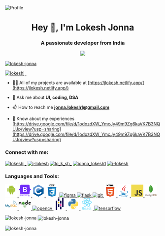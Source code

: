 <img src="https://cdn.dribbble.com/users/461802/screenshots/4753031/designergif.gif" alt="Profile">
<h1 align="center">Hey 👋, I'm Lokesh Jonna</h1>
<h3 align="center">A passionate developer from India</h3>
<div align="center">
  <img src="https://visitor-badge.laobi.icu/badge?page_id=lokesh-jonna.lokesh-jonna&"  />
</div>

<p align="left"> <a href="https://github.com/ryo-ma/github-profile-trophy"><img src="https://github-profile-trophy.vercel.app/?username=lokesh-jonna" alt="lokesh-jonna" /></a> </p>

<p align="left"> <a href="https://twitter.com/lokeshj_" target="blank"><img src="https://img.shields.io/twitter/follow/lokeshj_?logo=twitter&style=for-the-badge" alt="lokeshj_" /></a> </p>

- 👨‍💻 All of my projects are available at [https://jlokesh.netlify.app/](https://jlokesh.netlify.app/)

- 💬 Ask me about **UI, coding, DSA**

- 📫 How to reach me **jonna.lokesh1@gmail.com**

- 📄 Know about my experiences [https://drive.google.com/file/d/1odozdXW_YmcJy49m9Zg6kaVK7B3NQUJp/view?usp=sharing](https://drive.google.com/file/d/1odozdXW_YmcJy49m9Zg6kaVK7B3NQUJp/view?usp=sharing)

<h3 align="left">Connect with me:</h3>
<p align="left">
<a href="https://twitter.com/lokeshj_" target="blank"><img align="center" src="https://raw.githubusercontent.com/rahuldkjain/github-profile-readme-generator/master/src/images/icons/Social/twitter.svg" alt="lokeshj_" height="30" width="40" /></a>
<a href="https://linkedin.com/in/j-lokesh" target="blank"><img align="center" src="https://raw.githubusercontent.com/rahuldkjain/github-profile-readme-generator/master/src/images/icons/Social/linked-in-alt.svg" alt="j-lokesh" height="30" width="40" /></a>
<a href="https://instagram.com/lo_k_sh_" target="blank"><img align="center" src="https://raw.githubusercontent.com/rahuldkjain/github-profile-readme-generator/master/src/images/icons/Social/instagram.svg" alt="lo_k_sh_" height="30" width="40" /></a>
<a href="https://www.hackerrank.com/jonna_lokesh1" target="blank"><img align="center" src="https://raw.githubusercontent.com/rahuldkjain/github-profile-readme-generator/master/src/images/icons/Social/hackerrank.svg" alt="jonna_lokesh1" height="30" width="40" /></a>
<a href="https://www.leetcode.com/j-lokesh" target="blank"><img align="center" src="https://raw.githubusercontent.com/rahuldkjain/github-profile-readme-generator/master/src/images/icons/Social/leet-code.svg" alt="j-lokesh" height="30" width="40" /></a>
</p>

<h3 align="left">Languages and Tools:</h3>
<p align="left"> <a href="https://developer.android.com" target="_blank" rel="noreferrer"> <img src="https://raw.githubusercontent.com/devicons/devicon/master/icons/android/android-original-wordmark.svg" alt="android" width="40" height="40"/> </a> <a href="https://getbootstrap.com" target="_blank" rel="noreferrer"> <img src="https://raw.githubusercontent.com/devicons/devicon/master/icons/bootstrap/bootstrap-plain-wordmark.svg" alt="bootstrap" width="40" height="40"/> </a> <a href="https://www.cprogramming.com/" target="_blank" rel="noreferrer"> <img src="https://raw.githubusercontent.com/devicons/devicon/master/icons/c/c-original.svg" alt="c" width="40" height="40"/> </a> <a href="https://www.w3schools.com/css/" target="_blank" rel="noreferrer"> <img src="https://raw.githubusercontent.com/devicons/devicon/master/icons/css3/css3-original-wordmark.svg" alt="css3" width="40" height="40"/> </a> <a href="https://www.figma.com/" target="_blank" rel="noreferrer"> <img src="https://www.vectorlogo.zone/logos/figma/figma-icon.svg" alt="figma" width="40" height="40"/> </a> <a href="https://flask.palletsprojects.com/" target="_blank" rel="noreferrer"> <img src="https://www.vectorlogo.zone/logos/pocoo_flask/pocoo_flask-icon.svg" alt="flask" width="40" height="40"/> </a> <a href="https://git-scm.com/" target="_blank" rel="noreferrer"> <img src="https://www.vectorlogo.zone/logos/git-scm/git-scm-icon.svg" alt="git" width="40" height="40"/> </a> <a href="https://www.w3.org/html/" target="_blank" rel="noreferrer"> <img src="https://raw.githubusercontent.com/devicons/devicon/master/icons/html5/html5-original-wordmark.svg" alt="html5" width="40" height="40"/> </a> <a href="https://www.java.com" target="_blank" rel="noreferrer"> <img src="https://raw.githubusercontent.com/devicons/devicon/master/icons/java/java-original.svg" alt="java" width="40" height="40"/> </a> <a href="https://developer.mozilla.org/en-US/docs/Web/JavaScript" target="_blank" rel="noreferrer"> <img src="https://raw.githubusercontent.com/devicons/devicon/master/icons/javascript/javascript-original.svg" alt="javascript" width="40" height="40"/> </a> <a href="https://www.mongodb.com/" target="_blank" rel="noreferrer"> <img src="https://raw.githubusercontent.com/devicons/devicon/master/icons/mongodb/mongodb-original-wordmark.svg" alt="mongodb" width="40" height="40"/> </a> <a href="https://www.mysql.com/" target="_blank" rel="noreferrer"> <img src="https://raw.githubusercontent.com/devicons/devicon/master/icons/mysql/mysql-original-wordmark.svg" alt="mysql" width="40" height="40"/> </a> <a href="https://nodejs.org" target="_blank" rel="noreferrer"> <img src="https://raw.githubusercontent.com/devicons/devicon/master/icons/nodejs/nodejs-original-wordmark.svg" alt="nodejs" width="40" height="40"/> </a> <a href="https://opencv.org/" target="_blank" rel="noreferrer"> <img src="https://www.vectorlogo.zone/logos/opencv/opencv-icon.svg" alt="opencv" width="40" height="40"/> </a> <a href="https://pandas.pydata.org/" target="_blank" rel="noreferrer"> <img src="https://raw.githubusercontent.com/devicons/devicon/2ae2a900d2f041da66e950e4d48052658d850630/icons/pandas/pandas-original.svg" alt="pandas" width="40" height="40"/> </a> <a href="https://www.python.org" target="_blank" rel="noreferrer"> <img src="https://raw.githubusercontent.com/devicons/devicon/master/icons/python/python-original.svg" alt="python" width="40" height="40"/> </a> <a href="https://reactjs.org/" target="_blank" rel="noreferrer"> <img src="https://raw.githubusercontent.com/devicons/devicon/master/icons/react/react-original-wordmark.svg" alt="react" width="40" height="40"/> </a> <a href="https://www.tensorflow.org" target="_blank" rel="noreferrer"> <img src="https://www.vectorlogo.zone/logos/tensorflow/tensorflow-icon.svg" alt="tensorflow" width="40" height="40"/> </a> </p>

<p><img align="left" src="https://github-readme-stats.vercel.app/api/top-langs?username=lokesh-jonna&show_icons=true&locale=en&layout=compact" alt="lokesh-jonna" /></p>

<p>&nbsp;<img align="center" src="https://github-readme-stats.vercel.app/api?username=lokesh-jonna&show_icons=true&locale=en" alt="lokesh-jonna" /></p>

<p><img align="center" src="https://github-readme-streak-stats.herokuapp.com/?user=lokesh-jonna&" alt="lokesh-jonna" /></p>
